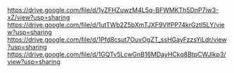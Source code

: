 https://drive.google.com/file/d/1yZFHZuwzM4L5q-BFWMKTh5DnP7iw3-xZ/view?usp=sharing
https://drive.google.com/file/d/1utTWb2Z5bXmTJXF9VlfPP74krGztI5LY/view?usp=sharing
https://drive.google.com/file/d/1Pfd8csut7OuvOgZT_ssHGayFzzsYiLdr/view?usp=sharing
https://drive.google.com/file/d/1GQTv5LcwGnB16MDayHCkq8BtpCWJIkp3/view?usp=sharing
